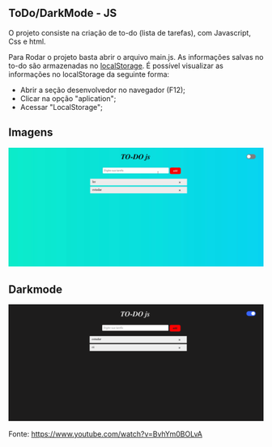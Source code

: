 ## ToDo/DarkMode - JS

O projeto consiste na criação de to-do (lista de tarefas), com Javascript, Css e html.

Para Rodar o projeto basta abrir o arquivo main.js. As informações salvas no to-do são armazenadas no [localStorage](https://developer.mozilla.org/pt-BR/docs/Web/API/Window/Window.localStorage). É possível visualizar as informações no localStorage da seguinte forma:

* Abrir a seção desenvolvedor no navegador (F12);
* Clicar na opção "aplication";
* Acessar "LocalStorage";



## Imagens


![imagem01](./imgs/01.png)



## Darkmode


![imagem02](./imgs/02.png)


Fonte: https://www.youtube.com/watch?v=BvhYm0BOLvA